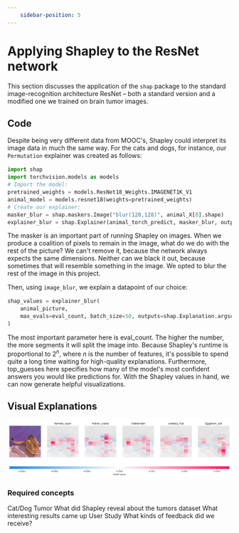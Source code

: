 ```yaml
---
    sidebar-position: 5
---
```

<!-- SOURCES:
    * https://christophm.github.io/interpretable-ml-book/shapley.html
    - https://medium.com/the-modern-scientist/what-is-the-shapley-value-8ca624274d5a
    + https://www.rand.org/content/dam/rand/pubs/papers/2021/P295.pdf
 -->
# Applying Shapley to the ResNet network

This section discusses the application of the ```shap``` package to the standard image-recognition architecture ResNet – both a standard version and a modified one we trained on brain tumor images.

## Code

Despite being very different data from MOOC's, Shapley could interpret its image data in much the same way. For the cats and dogs, for instance, our ```Permutation``` explainer was created as follows:

```Python
import shap
import torchvision.models as models
# Import the model:
pretrained_weights = models.ResNet18_Weights.IMAGENET1K_V1
animal_model = models.resnet18(weights=pretrained_weights)
# Create our explainer:
masker_blur = shap.maskers.Image("blur(128,128)", animal_X[0].shape)
explainer_blur = shap.Explainer(animal_torch_predict, masker_blur, output_names=class_names)
```

The masker is an important part of running Shapley on images. When we produce a coalition of pixels to remain in the image, what do we do with the rest of the picture? We can't remove it, because the network always expects the same dimensions. Neither can we black it out, because sometimes that will resemble something in the image. We opted to blur the rest of the image in this project.

Then, using ```image_blur```, we explain a datapoint of our choice:

```Python
shap_values = explainer_blur(
    animal_picture,
    max_evals=eval_count, batch_size=50, outputs=shap.Explanation.argsort.flip[:top_guesses]
)
```

The most important parameter here is eval_count. The higher the number, the more segments it will split the image into. Because Shapley's runtime is proportional to $2^n$, where $n$ is the number of features, it's possible to spend quite a long time waiting for high-quality explanations. Furthermore, top_guesses here specifies how many of the model's most confident answers you would like predictions for.
With the Shapley values in hand, we can now generate helpful visualizations.

## Visual Explanations

![Cat](abyssinian-3.png "Top guesses of the model and what pixels made it choose those classes")


### Required concepts
Cat/Dog
Tumor
  What did Shapley reveal about the tumors dataset
  What interesting results came up
User Study
  What kinds of feedback did we receive?
